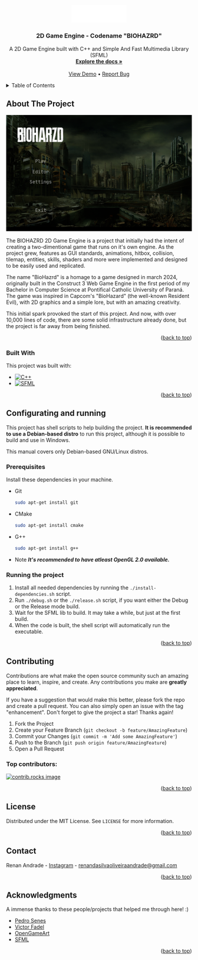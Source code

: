 <a id="readme-top"></a>

<!-- PROJECT LOGO -->
<br />
<div align="center">
  <a href="https://github.com/marshmll/biohazrd">
    <img src="https://raw.githubusercontent.com/marshmll/biohazrd/main/images/logo.png" alt="Logo" width="150" height="auto">
  </a>

  <h3 align="center">2D Game Engine - Codename "BIOHAZRD"</h3>

  <p align="center">
    A 2D Game Engine built with C++ and Simple And Fast Multimedia Library (SFML)
    <br />
    <a href="https://github.com/marshmll/biohazrd"><strong>Explore the docs »</strong></a>
    <br />
    <br />
    <a href="https://github.com/marshmll/biohazrd">View Demo</a>
    •
    <a href="https://github.com/marshmll/biohazrd/issues/new?labels=bug&template=bug-report---.md">Report Bug</a>
  </p>
</div>



<!-- TABLE OF CONTENTS -->
<details>
  <summary>Table of Contents</summary>
  <ol>
    <li>
      <a href="#about-the-project">About The Project</a>
      <ul>
        <li><a href="#built-with">Built With</a></li>
      </ul>
    </li>
    <li>
      <a href="#configurating-and-running">Configurating and running</a>
      <ul>
        <li><a href="#prerequisites">Prerequisites</a></li>
        <li><a href="#running-the-project">Running the project</a></li>
      </ul>
    </li>
    <li><a href="#contributing">Contributing</a></li>
    <li><a href="#license">License</a></li>
    <li><a href="#contact">Contact</a></li>
    <li><a href="#acknowledgments">Acknowledgments</a></li>
  </ol>
</details>



<!-- ABOUT THE PROJECT -->
## About The Project

[![BIOHAZRD][cover]](https://github.com/marshmll/biohazrd)

The BIOHAZRD 2D Game Engine is a project that initially had the intent of creating a two-dimentional game that runs on it's own engine. As the project grew, features as GUI standards, animations, hitbox, collision, tilemap, entities, skills, shaders and more were implemented and designed to be easily used and replicated.

The name "BioHazrd" is a homage to a game designed in march 2024, originally built in the Construct 3 Web Game Engine in the first period of my Bachelor in Computer Science at Pontifical Catholic University of Paraná. The game was inspired in Capcom's "BioHazard" (the well-known Resident Evil), with 2D graphics and a simple lore, but with an amazing creativity.

This initial spark provoked the start of this project. And now, with over 10,000 lines of code, there are some solid infrastructure already done, but the project is far away from being finished.

<p align="right">(<a href="#readme-top">back to top</a>)</p>

### Built With

This project was built with:

* [![C++][C++]][C++-url]
* [![SFML][SFML]][SFML-url]

<p align="right">(<a href="#readme-top">back to top</a>)</p>

## Configurating and running

This project has shell scripts to help building the project. **It is recommended to use a Debian-based distro** to run this project, although it is possible to build and use in Windows.

This manual covers only Debian-based GNU/Linux distros.

### Prerequisites

Install these dependencies in your machine.
* Git
  ```sh
  sudo apt-get install git
  ```
* CMake
  ```sh
  sudo apt-get install cmake
  ```
* G++
  ```sh
  sudo apt-get install g++
  ```
* Note
  ***It's recommended to have atleast OpenGL 2.0 available.***

### Running the project

1. Install all needed dependencies by running the ```./install-dependencies.sh``` script.
2. Run ```./debug.sh``` or the ```./release.sh``` script, if you want either the Debug or the Release mode build.
3. Wait for the SFML lib to build. It may take a while, but just at the first build.
4. When the code is built, the shell script will automatically run the executable.

<p align="right">(<a href="#readme-top">back to top</a>)</p>

<!-- CONTRIBUTING -->
## Contributing

Contributions are what make the open source community such an amazing place to learn, inspire, and create. Any contributions you make are **greatly appreciated**.

If you have a suggestion that would make this better, please fork the repo and create a pull request. You can also simply open an issue with the tag "enhancement".
Don't forget to give the project a star! Thanks again!

1. Fork the Project
2. Create your Feature Branch (`git checkout -b feature/AmazingFeature`)
3. Commit your Changes (`git commit -m 'Add some AmazingFeature'`)
4. Push to the Branch (`git push origin feature/AmazingFeature`)
5. Open a Pull Request

### Top contributors:

<a href="https://github.com/marshmll/biohazrd/graphs/contributors">
  <img src="https://contrib.rocks/image?repo=marshmll/biohazrd" alt="contrib.rocks image" />
</a>

<p align="right">(<a href="#readme-top">back to top</a>)</p>

<!-- LICENSE -->
## License

Distributed under the MIT License. See `LICENSE` for more information.

<p align="right">(<a href="#readme-top">back to top</a>)</p>

<!-- CONTACT -->
## Contact

Renan Andrade - [Instagram](https://instagram.com/renan._.and) - renandasilvaoliveiraandrade@gmail.com

<p align="right">(<a href="#readme-top">back to top</a>)</p>

<!-- ACKNOWLEDGMENTS -->
## Acknowledgments

A immense thanks to these people/projects that helped me through here! :)

* [Pedro Senes](https://github.com/prussianmaster1871)
* [Victor Fadel](https://github.com/VictorFadel06)
* [OpenGameArt](https://opengameart.org/)
* [SFML](https://www.sfml-dev.org/)

<p align="right">(<a href="#readme-top">back to top</a>)</p>

<!-- MARKDOWN LINKS & IMAGES -->
<!-- https://www.markdownguide.org/basic-syntax/#reference-style-links -->
[contributors-shield]: https://img.shields.io/github/contributors/marshmll/biohazrd.svg?style=for-the-badge
[contributors-url]: https://github.com/marshmll/biohazrd/graphs/contributors
[forks-shield]: https://img.shields.io/github/forks/marshmll/biohazrd.svg?style=for-the-badge
[forks-url]: https://github.com/marshmll/biohazrd/network/members
[stars-shield]: https://img.shields.io/github/stars/marshmll/biohazrd.svg?style=for-the-badge
[stars-url]: https://github.com/marshmll/biohazrd/stargazers
[issues-shield]: https://img.shields.io/github/issues/marshmll/biohazrd.svg?style=for-the-badge
[issues-url]: https://github.com/marshmll/biohazrd/issues
[license-shield]: https://img.shields.io/github/license/marshmll/biohazrd.svg?style=for-the-badge
[license-url]: https://github.com/marshmll/biohazrd/blob/master/LICENSE.txt
[linkedin-shield]: https://img.shields.io/badge/-LinkedIn-black.svg?style=for-the-badge&logo=linkedin&colorB=555
[linkedin-url]: https://linkedin.com/in/renan-oliveira-andrade
[cover]: https://raw.githubusercontent.com/marshmll/biohazrd/main/images/screenshot.png
[C++]: https://img.shields.io/badge/-C++-333333?style=flat&logo=C%2B%2B
[C++-url]: https://en.cppreference.com/w/
[SFML]: https://img.shields.io/badge/-SFML-333333?style=flat&logo=sfml
[SFML-url]: https://www.sfml-dev.org/